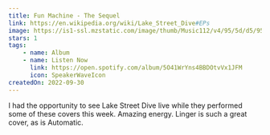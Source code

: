 ```yaml
---
title: Fun Machine - The Sequel
link: https://en.wikipedia.org/wiki/Lake_Street_Dive#EPs
image: https://is1-ssl.mzstatic.com/image/thumb/Music112/v4/95/5d/d5/955dd56d-6b3a-5df7-f9ef-09889d20421f/22CRGIM33270.rgb.jpg/600x600bb.jpg
stars: 1
tags:
    - name: Album
    - name: Listen Now
      link: https://open.spotify.com/album/5O41WrYns4BBDOtvVx1JFM
      icon: SpeakerWaveIcon
createdOn: 2022-09-30
---
```


I had the opportunity to see Lake Street Dive live while they performed some of these covers this
week. Amazing energy. Linger is such a great cover, as is Automatic.
